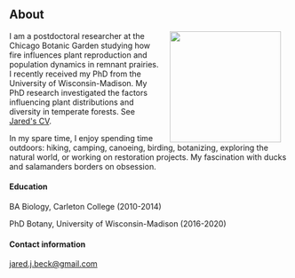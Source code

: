 ## About

<img style="padding: 0 15px; float: right;" src="https://jaredjbeck.github.io/images/IMG_1145.png"  align="right" width="200">

I am a postdoctoral researcher at the Chicago Botanic Garden studying how fire influences plant reproduction and population dynamics in remnant prairies. I recently received my PhD from the University of Wisconsin-Madison. My PhD research investigated the factors influencing plant distributions and diversity in temperate forests. See [Jared's CV](/content/BECK_CV_1December2020.pdf).

In my spare time, I enjoy spending time outdoors: hiking, camping, canoeing, birding, botanizing, exploring the natural world, or working on restoration projects. My fascination with ducks and salamanders borders on obsession.

#### Education
BA Biology, Carleton College (2010-2014)

PhD Botany, University of Wisconsin-Madison (2016-2020)

#### Contact information
jared.j.beck@gmail.com

